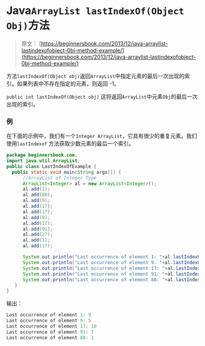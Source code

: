 # Java`ArrayList lastIndexOf(Object Obj)`方法

> 原文： [https://beginnersbook.com/2013/12/java-arraylist-lastindexofobject-0bj-method-example/](https://beginnersbook.com/2013/12/java-arraylist-lastindexofobject-0bj-method-example/)

方法`lastIndexOf(Object obj)`返回`ArrayList`中指定元素的最后一次出现的索引。如果列表中不存在指定的元素，则返回 -1。

`public int lastIndexOf(Object obj)`
这将返回`ArrayList`中元素`Obj`的最后一次出现的索引。

### 例

在下面的示例中，我们有一个`Integer ArrayList`，它具有很少的重复元素。我们使用`lastIndexof` 方法获取少数元素的最后一个索引。

```java
package beginnersbook.com;
import java.util.ArrayList;
public class LastIndexOfExample {
  public static void main(String args[]) {
      //ArrayList of Integer Type
      ArrayList<Integer> al = new ArrayList<Integer>();
      al.add(1);
      al.add(88);
      al.add(9);
      al.add(17);
      al.add(17);
      al.add(9);
      al.add(17);
      al.add(91);
      al.add(27);
      al.add(1);
      al.add(17);

      System.out.println("Last occurrence of element 1: "+al.lastIndexOf(1));
      System.out.println("Last occurrence of element 9: "+al.lastIndexOf(9));
      System.out.println("Last occurrence of element 17: "+al.lastIndexOf(17));
      System.out.println("Last occurrence of element 91: "+al.lastIndexOf(91));
      System.out.println("Last occurrence of element 88: "+al.lastIndexOf(88)); 
   }
}
```

输出：

```java
Last occurrence of element 1: 9
Last occurrence of element 9: 5
Last occurrence of element 17: 10
Last occurrence of element 91: 7
Last occurrence of element 88: 1
```